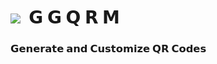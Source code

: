 <h1><img src="https://dswa1xdat8uez.cloudfront.net/2d5pl%2Fpreview%2F69876625%2Fmain_large.png?response-content-disposition=inline%3Bfilename%3D%22main_large.png%22%3B&response-content-type=image%2Fpng&Expires=1755026921&Signature=B~4VbxootPLmINTKPTMW~fxmSqN6zgHeV2GkQQ4Cv7lTz35Q9puJBy908Y6dxVrX3iBBw3lMfqja0Ptsxau3gRH9R6m8OWBP4Sb0-nQk4hZu4u5TJb8QrOcRWI9pXSZTlX1Z8YYS1lf0~K9AvgQi4d0NlbXMS5ctK3~76V~55XhO5TfK9KdIXrTwj1iY4fIIh6oj6l0Qdt01DPWGQA0uvqp~TGl-Fy9Ov02x08iZfTk3IzjotlBWh9w6y045yO2DoDuQCwHoqe5aXReaqL6oijutTozzbnO~T29uSjJCnCKP~i05C2hHjCIkltLSZkb8KoV7R-mqOfKpqChhfdJbwA__&Key-Pair-Id=APKAJT5WQLLEOADKLHBQ">&nbsp;&nbsp;𝗚 𝗚 𝗤 𝗥 𝗠  
<h3>𝗚𝗲𝗻𝗲𝗿𝗮𝘁𝗲 𝗮𝗻𝗱 𝗖𝘂𝘀𝘁𝗼𝗺𝗶𝘇𝗲 𝗤𝗥 𝗖𝗼𝗱𝗲𝘀

